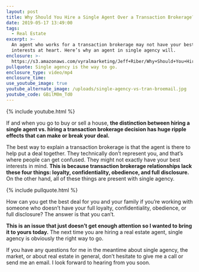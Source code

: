 ```yaml
---
layout: post
title: Why Should You Hire a Single Agent Over a Transaction Brokerage?
date: 2019-05-17 13:49:00
tags:
  - Real Estate
excerpt: >-
  An agent who works for a transaction brokerage may not have your best
  interests at heart. Here’s why an agent in single agency will.
enclosure: >-
  https://s3.amazonaws.com/vyralmarketing/Jeff+Riber/Why+Should+You+Hire+a+Single+Agent+Over+a+Transaction+Brokerage_.mp4
pullquote: Single agency is the way to go.
enclosure_type: video/mp4
enclosure_time:
use_youtube_image: true
youtube_alternate_image: /uploads/single-agency-vs-tran-broemail.jpg
youtube_code: GBilM0m_Td0
---
```


{% include youtube.html %}

If and when you go to buy or sell a house, **the distinction between hiring a single agent vs. hiring a transaction brokerage decision has huge ripple effects that can make or break your deal.&nbsp;**

The best way to explain a transaction brokerage is that the agent is there to help put a deal together. They technically don’t represent you, and that’s where people can get confused. They might not exactly have your best interests in mind. **This is because transaction brokerage relationships lack these four things: loyalty, confidentiality, obedience, and full disclosure.** On the other hand, all of these things are present with single agency.

{% include pullquote.html %}

How can you get the best deal for you and your family if you’re working with someone who doesn’t have your full loyalty, confidentiality, obedience, or full disclosure? The answer is that you can’t.&nbsp;

**This is an issue that just doesn’t get enough attention so I wanted to bring it to yours today.** The next time you are hiring a real estate agent, single agency is obviously the right way to go.&nbsp;

If you have any questions for me in the meantime about single agency, the market, or about real estate in general, don’t hesitate to give me a call or send me an email. I look forward to hearing from you soon.